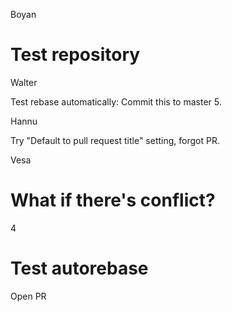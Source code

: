 Boyan

# Test repository

Walter

Test rebase automatically: Commit this to master 5.

Hannu

Try "Default to pull request title" setting, forgot PR.

Vesa

# What if there's conflict?

4

# Test autorebase

Open PR
